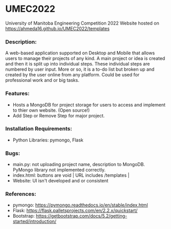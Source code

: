 # UMEC2022
University of Manitoba Engineering Competition 2022
Website hosted on https://ahmeda16.github.io/UMEC2022/templates

### Description:
A web-based application supported on Desktop and Mobile that allows users to manage their projects of any kind.
A main project or idea is created and then it is split up into individual steps. These individual steps are numbered by user input.
More or so, it is a to-do list but broken up and created by the user online from any platform. Could be used for professional work and or big tasks.


### Features:
- Hosts a MongoDB for project storage for users to access and implement to thier own website. (Open source!)
- Add Step or Remove Step for major project.


### Installation Requirements: 
- Python Libraries: pymongo, Flask


### Bugs:
- main.py: not uploading project name, description to MongoDB.
  PyMongo library not implemented correctly.
- index.html: buttons are void | URL includes /templates |
- Website: UI isn't developed and or consistent


### References:
- pymongo: https://pymongo.readthedocs.io/en/stable/index.html
- Flask: https://flask.palletsprojects.com/en/2.2.x/quickstart/
- Bootstrap: https://getbootstrap.com/docs/5.2/getting-started/introduction/
